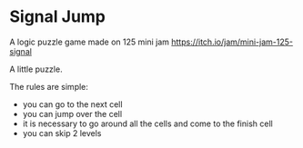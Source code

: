 # Signal Jump
A logic puzzle game made on 125 mini jam https://itch.io/jam/mini-jam-125-signal


​A little puzzle.

The rules are simple:
- you can go to the next cell
- you can jump over the cell
- it is necessary to go around all the cells and come to the finish cell
- you can skip 2 levels​ 